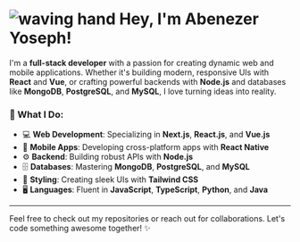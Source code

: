 # ![waving hand](https://media.giphy.com/media/hvRJCLFzcasrR4ia7z/giphy.gif) **Hey, I'm Abenezer Yoseph!**

I'm a **full-stack developer** with a passion for creating dynamic web and mobile applications. Whether it's building modern, responsive UIs with **React** and **Vue**, or crafting powerful backends with **Node.js** and databases like **MongoDB**, **PostgreSQL**, and **MySQL**, I love turning ideas into reality.

### 🚀 What I Do:
- 💻 **Web Development**: Specializing in **Next.js**, **React.js**, and **Vue.js**
- 📱 **Mobile Apps**: Developing cross-platform apps with **React Native**
- ⚙️ **Backend**: Building robust APIs with **Node.js**
- 🗄️ **Databases**: Mastering **MongoDB**, **PostgreSQL**, and **MySQL**
- 🎨 **Styling**: Creating sleek UIs with **Tailwind CSS**
- 🖥️ **Languages**: Fluent in **JavaScript**, **TypeScript**, **Python**, and **Java**

---

Feel free to check out my repositories or reach out for collaborations. Let's code something awesome together! ✨
